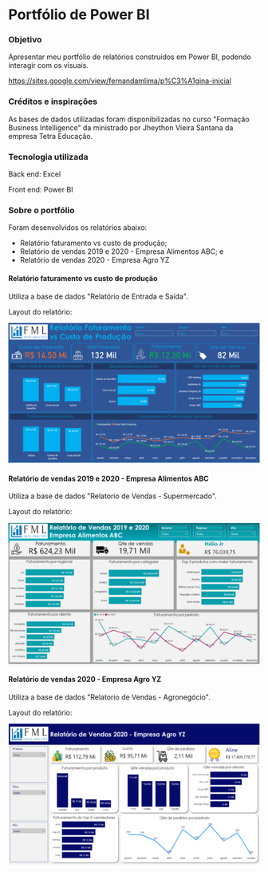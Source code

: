 # Portfólio de Power BI

### Objetivo
Apresentar meu portfólio de relatórios construídos em Power BI, podendo interagir com os visuais.

https://sites.google.com/view/fernandamlima/p%C3%A1gina-inicial

### Créditos e inspirações
As bases de dados utilizadas foram disponibilizadas no curso "Formação Business Intelligence" da ministrado por Jheython Vieira Santana da empresa Tetra Educação.


### Tecnologia utilizada
Back end:
Excel

Front end:
Power BI

### Sobre o portfólio
Foram desenvolvidos os relatórios abaixo:
- Relatório faturamento vs custo de produção;
- Relatório de vendas 2019 e 2020 - Empresa Alimentos ABC; e
- Relatório de vendas 2020 - Empresa Agro YZ

#### Relatório faturamento vs custo de produção
Utiliza a base de dados "Relatório de Entrada e Saída". 

Layout do relatório:

![rel_fat_custos](https://github.com/FernandaDamaceno/Imagens/blob/dc5f3330d4990924686333339228502504a29c04/Relatorios_Power_BI/rel_fat_custos.png)


#### Relatório de vendas 2019 e 2020 - Empresa Alimentos ABC
Utiliza a base de dados "Relatorio de Vendas - Supermercado". 

Layout do relatório:

![rel_vendas](https://github.com/FernandaDamaceno/Imagens/blob/dc5f3330d4990924686333339228502504a29c04/Relatorios_Power_BI/rel_vendas.png)

#### Relatório de vendas 2020 - Empresa Agro YZ
Utiliza a base de dados "Relatorio de Vendas - Agronegócio". 

Layout do relatório:

![rel_vendas_agro](https://github.com/FernandaDamaceno/Imagens/blob/dc5f3330d4990924686333339228502504a29c04/Relatorios_Power_BI/rel_vendas_agro.png)
